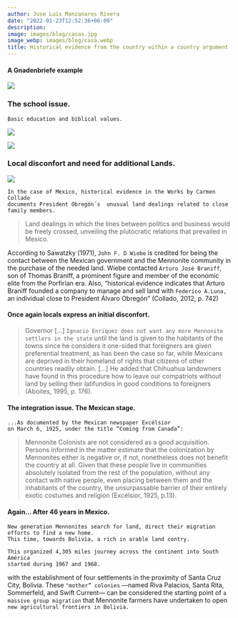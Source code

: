 ```yaml
---
author: Jose Luis Manzanares Rivera
date: "2022-01-23T12:52:36+06:00"
description: 
image: images/blog/casas.jpg
image_webp: images/blog/casa.webp
title: Historical evidence from the country within a country argument
---
```


#### A Gnadenbriefe example

![](/blog/gnadenbriefe.jpg)


### The school issue. 

```
Basic education and biblical values.
```

![](/blog/school.jpg)

![](/blog/ManitobaFreePress2.jpg)

### Local disconfort and need for additional Lands.

![](/blog/manitobafreepress1.jpg)



```
In the case of Mexico, historical evidence in the Works by Carmen Collado 
documents President Obregón´s  unusual land dealings related to close family members.   
```

>Land dealings in which the lines between politics and business would be freely crossed, unveiling the plutocratic relations that prevailed in Mexico.

According to Sawatzky (1971), ```John F. D Wiebe``` is credited for being the contact
between the Mexican government and the Mennonite community in the purchase of the
needed land. Wiebe contacted ```Arturo José Braniff```, son of Thomas Braniff, a prominent figure and member of the economic elite from the Porfirian era. Also, “historical evidence indicates that Arturo Braniff founded a company to manage and sell land with ```Federico A.Luna,``` an individual close to President Álvaro Obregón” (Collado, 2012, p. 742)


#### Once again locals express an initial disconfort.


>Governor […] ```Ignacio Enriquez does not want any more Mennonite settlers
in the state``` until the land is given to the habitants of the towns since he
considers it one-sided that foreigners are given preferential treatment, as has
been the case so far, while Mexicans are deprived in their homeland of rights
that citizens of other countries readily obtain. […] He added that Chihuahua
landowners have found in this procedure how to leave our compatriots
without land by selling their latifundios in good conditions to foreigners
(Aboites, 1995, p. 176).


#### The integration issue. The Mexican stage.

```
...As documented by the Mexican newspaper Excélsior 
on March 6, 1925, under the title “Coming from Canada”: 
```

>Mennonite Colonists are not considered as a good acquisition. Persons
informed in the matter estimate that the colonization by Mennonites either is
negative or, if not, nonetheless does not benefit the country at all. Given that
these people live in communities absolutely isolated from the rest of the
population, without any contact with native people, even placing between
them and the inhabitants of the country, the unsurpassable barrier of their
entirely exotic costumes and religion (Excélsior, 1925, p.13).

#### Again... After 46 years in Mexico. 

```
New generation Mennonites search for land, direct their migration efforts to find a new home. 
This time, towards Bolivia, a rich in arable land contry. 
```


```
This organized 4,305 miles journey across the continent into South América
started during 1967 and 1968.
```

with the establishment of four settlements in the proximity of Santa Cruz City, Bolivia. These ```"mother” colonies``` —named Riva Palacios, Santa Rita, Sommerfeld, and Swift Current— can be considered the starting point of ```a massive group migration``` that Mennonite farmers have undertaken to open ```new agricultural frontiers in Bolivia.```
